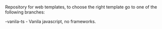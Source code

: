 Repository for web templates, to choose the right template go to one of the following branches:


-vanila-ts - Vanila javascript, no frameworks.
